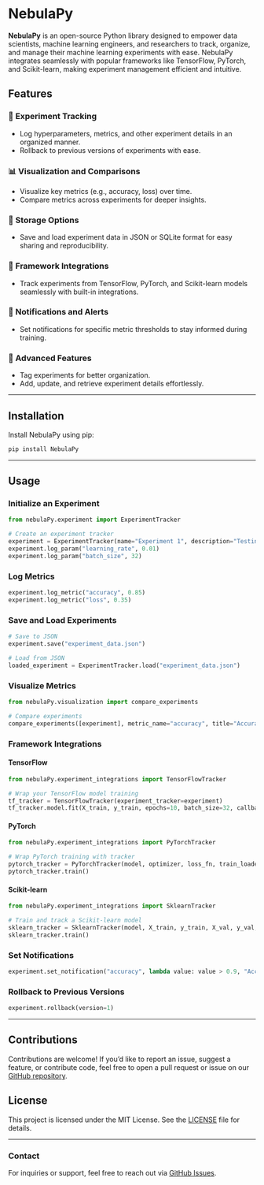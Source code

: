 # NebulaPy

**NebulaPy** is an open-source Python library designed to empower data scientists, machine learning engineers, and researchers to track, organize, and manage their machine learning experiments with ease. NebulaPy integrates seamlessly with popular frameworks like TensorFlow, PyTorch, and Scikit-learn, making experiment management efficient and intuitive.

## Features

### 🧪 Experiment Tracking
- Log hyperparameters, metrics, and other experiment details in an organized manner.
- Rollback to previous versions of experiments with ease.

### 📊 Visualization and Comparisons
- Visualize key metrics (e.g., accuracy, loss) over time.
- Compare metrics across experiments for deeper insights.

### 📂 Storage Options
- Save and load experiment data in JSON or SQLite format for easy sharing and reproducibility.

### 🔌 Framework Integrations
- Track experiments from TensorFlow, PyTorch, and Scikit-learn models seamlessly with built-in integrations.

### 🔔 Notifications and Alerts
- Set notifications for specific metric thresholds to stay informed during training.

### 🚀 Advanced Features
- Tag experiments for better organization.
- Add, update, and retrieve experiment details effortlessly.

---

## Installation

Install NebulaPy using pip:

```bash
pip install NebulaPy
```

---

## Usage

### Initialize an Experiment
```python
from nebulaPy.experiment import ExperimentTracker

# Create an experiment tracker
experiment = ExperimentTracker(name="Experiment 1", description="Testing model performance.")
experiment.log_param("learning_rate", 0.01)
experiment.log_param("batch_size", 32)
```

### Log Metrics
```python
experiment.log_metric("accuracy", 0.85)
experiment.log_metric("loss", 0.35)
```

### Save and Load Experiments
```python
# Save to JSON
experiment.save("experiment_data.json")

# Load from JSON
loaded_experiment = ExperimentTracker.load("experiment_data.json")
```

### Visualize Metrics
```python
from nebulaPy.visualization import compare_experiments

# Compare experiments
compare_experiments([experiment], metric_name="accuracy", title="Accuracy Comparison")
```

### Framework Integrations
#### TensorFlow
```python
from nebulaPy.experiment_integrations import TensorFlowTracker

# Wrap your TensorFlow model training
tf_tracker = TensorFlowTracker(experiment_tracker=experiment)
tf_tracker.model.fit(X_train, y_train, epochs=10, batch_size=32, callbacks=[tf_tracker])
```

#### PyTorch
```python
from nebulaPy.experiment_integrations import PyTorchTracker

# Wrap PyTorch training with tracker
pytorch_tracker = PyTorchTracker(model, optimizer, loss_fn, train_loader, val_loader, experiment_tracker=experiment, epochs=10)
pytorch_tracker.train()
```

#### Scikit-learn
```python
from nebulaPy.experiment_integrations import SklearnTracker

# Train and track a Scikit-learn model
sklearn_tracker = SklearnTracker(model, X_train, y_train, X_val, y_val, experiment_tracker=experiment)
sklearn_tracker.train()
```

### Set Notifications
```python
experiment.set_notification("accuracy", lambda value: value > 0.9, "Accuracy exceeded 90%!")
```

### Rollback to Previous Versions
```python
experiment.rollback(version=1)
```

---

## Contributions
Contributions are welcome! If you’d like to report an issue, suggest a feature, or contribute code, feel free to open a pull request or issue on our [GitHub repository](https://github.com/Vedant-8/NebulaPy).

## License
This project is licensed under the MIT License. See the [LICENSE](LICENSE) file for details.

---

### Contact
For inquiries or support, feel free to reach out via [GitHub Issues](https://github.com/Vedant-8/NebulaPy/issues).
